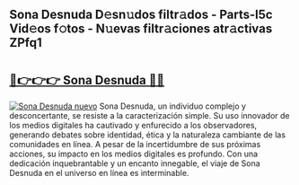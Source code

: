 ## Sona Desnuda D𝚎sn𝚞dos filtr𝚊dos - Parts-l5c Vid𝚎os f𝚘tos - N𝚞evas filtr𝚊ciones atr𝚊ctivas ZPfq1

# <h2><a href="http://mb1vbn2.tromn.icu/?c=Sona+Desnuda">🔗👉👉👉 Sona Desnuda 🔗🔗</a></h2>

[![Sona Desnuda nuevo](https://i.imgur.com/pEAQMta.gif)](http://mb1vbn2.tromn.icu/?c=Sona+Desnuda)
Sona Desnuda, un individuo complejo y desconcertante, se resiste a la caracterización simple. Su uso innovador de los medios digitales ha cautivado y enfurecido a los observadores, generando debates sobre identidad, ética y la naturaleza cambiante de las comunidades en línea. A pesar de la incertidumbre de sus próximas acciones, su impacto en los medios digitales es profundo. Con una dedicación inquebrantable y un encanto innegable, el viaje de Sona Desnuda en el universo en línea es interminable.
